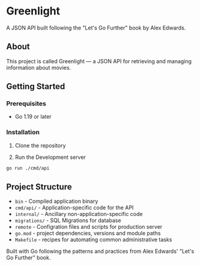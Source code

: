 # Greenlight

A JSON API built following the "Let's Go Further" book by Alex Edwards.

## About

This project is called Greenlight — a JSON API for retrieving and managing information about movies.

## Getting Started

### Prerequisites

- Go 1.19 or later

### Installation

1. Clone the repository

2. Run the Development server
```bash
go run ./cmd/api
```

## Project Structure

- `bin` - Compiled application binary
- `cmd/api/` - Application-specific code for the API
- `internal/` - Ancillary non-application-specific code
- `migrations/` - SQL Migrations for database
- `remote` - Configration files and scripts for production server
- `go.mod` - project dependencies, versions and module paths
- `Makefile` - recipes for automating common administrative tasks

Built with Go following the patterns and practices from Alex Edwards' "Let's Go Further" book.